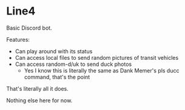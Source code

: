 # Line4

Basic Discord bot.

Features:
- Can play around with its status
- Can access local files to send random pictures of transit vehicles
- Can access random-d/uk to send duck photos
  - Yes I know this is literally the same as Dank Memer's pls ducc command, that's the point

That's literally all it does.

Nothing else here for now.
